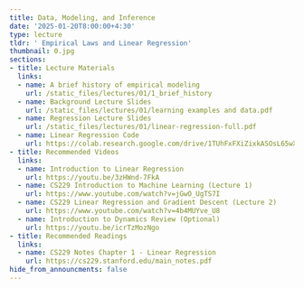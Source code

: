 ```yaml
---
title: Data, Modeling, and Inference
date: '2025-01-20T8:00:00+4:30'
type: lecture
tldr: ' Empirical Laws and Linear Regression'
thumbnail: 0.jpg
sections:
- title: Lecture Materials
  links:
  - name: A brief history of empirical modeling
    url: /static_files/lectures/01/1_brief_history
  - name: Background Lecture Slides
    url: /static_files/lectures/01/learning examples and data.pdf
  - name: Regression Lecture Slides
    url: /static_files/lectures/01/linear-regression-full.pdf
  - name: Linear Regression Code
    url: https://colab.research.google.com/drive/1TUhFxFXiZixkASOsL65wXtR7_UpXcN2c#scrollTo=YAMk4z4bUVM5
- title: Recommended Videos
  links:
  - name: Introduction to Linear Regression
    url: https://youtu.be/3zHWnd-7FkA
  - name: CS229 Introduction to Machine Learning (Lecture 1)
    url: https://www.youtube.com/watch?v=jGwO_UgTS7I
  - name: CS229 Linear Regression and Gradient Descent (Lecture 2)
    url: https://www.youtube.com/watch?v=4b4MUYve_U8
  - name: Introduction to Dynamics Review (Optional)
    url: https://youtu.be/icrTzMozNgo
- title: Recommended Readings
  links:
  - name: CS229 Notes Chapter 1 - Linear Regression
    url: https://cs229.stanford.edu/main_notes.pdf
hide_from_announcments: false
---
```

